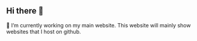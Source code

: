 ## Hi there 👋

🔭 I’m currently working on my main website.
This website will mainly show websites that I host on github.
<!--
**kienon/Kienon** is a ✨ _special_ ✨ repository because its `README.md` (this file) appears on your GitHub profile.

Here are some ideas to get you started:

- 🔭 I’m currently working on my main website.
- ⚡ Fun fact: ...
-->
